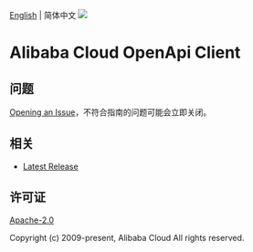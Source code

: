 [English](README.md) | 简体中文
![](https://aliyunsdk-pages.alicdn.com/icons/AlibabaCloud.svg)

# Alibaba Cloud OpenApi Client

## 问题

[Opening an Issue](https://github.com/aliyun/alibabacloud-gateway/issues/new)，不符合指南的问题可能会立即关闭。

## 相关

- [Latest Release](https://github.com/aliyun/alibabacloud-gateway)

## 许可证

[Apache-2.0](http://www.apache.org/licenses/LICENSE-2.0)

Copyright (c) 2009-present, Alibaba Cloud All rights reserved.
